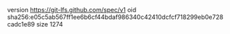version https://git-lfs.github.com/spec/v1
oid sha256:e05c5ab567ff1ee6b6cf44bdaf986340c42410dcfcf718299eb0e728cadc1e89
size 1274

